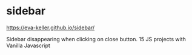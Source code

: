 # sidebar

https://eva-keller.github.io/sidebar/

Sidebar disappearing when clicking on close button.
15 JS projects with Vanilla Javascript
